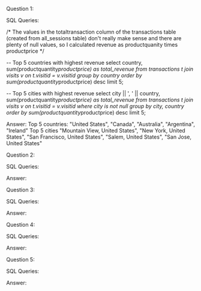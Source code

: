 Question 1: 

SQL Queries:

/* 
The values in the totaltransaction column of the transactions table (created from all_sessions table) don't really make sense
and there are plenty of null values, so I calculated revenue as productquanity times productprice
*/

-- Top 5 countries with highest revenue
select country, sum(productquantity*productprice) as total_revenue
from transactions t
join visits v on t.visitid = v.visitid
group by country
order by sum(productquantity*productprice) desc
limit 5;

-- Top 5 cities with highest revenue
select city || ', ' || country, sum(productquantity*productprice) as total_revenue
from transactions t
join visits v on t.visitid = v.visitid
where city is not null
group by city, country
order by sum(productquantity*productprice) desc
limit 5;


Answer: Top 5 countries: "United States", "Canada", "Australia", "Argentina", "Ireland"
        Top 5 cities "Mountain View, United States", "New York, United States", "San Francisco, United States", "Salem, United States", "San Jose, United States"



Question 2: 

SQL Queries:

Answer:



Question 3: 

SQL Queries:

Answer:



Question 4: 

SQL Queries:

Answer:



Question 5: 

SQL Queries:

Answer:
